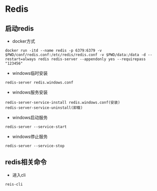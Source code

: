 # Redis

## 启动redis
- docker方式
```
docker run -itd --name redis -p 6379:6379 -v $PWD/conf/redis.conf:/etc/redis/redis.conf -v $PWD/data:/data -d --restart=always redis redis-server --appendonly yes --requirepass "123456"
```
- windows临时安装
```
redis-server redis.windows.conf
```
- windows服务安装
```
redis-server-service-install redis.windows.conf(安装)
redis-server-service-uninstall(卸载)
```
- windows启动服务
```
redis-server --service-start
```
- windows停止服务
```
redis-server --service-stop
```
## redis相关命令
- 进入cli
```
reis-cli
```
